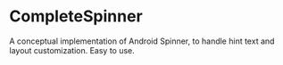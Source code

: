 # CompleteSpinner
A conceptual implementation of Android Spinner, to handle hint text and layout customization. Easy to use.
